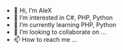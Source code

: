 - 👋 Hi, I’m AleX
- 👀 I’m interested in C#, PHP, Python
- 🌱 I’m currently learning PHP, Python
- 💞️ I’m looking to collaborate on ...
- 📫 How to reach me ...

<!---
AleX4270/AleX4270 is a ✨ special ✨ repository because its `README.md` (this file) appears on your GitHub profile.
You can click the Preview link to take a look at your changes.
--->
